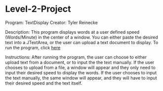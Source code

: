 # Level-2-Project

Program: TextDisplay 
Creator: Tyler Reinecke

Description: This program displays words at a user defined speed (Words/Minute) in the center of a window. You can 
             either paste the desired text into a JTextArea, or the user can upload a text document to display. 
             To run the program, click 
<a href="https://github.com/rylr/Level-2-Project/blob/master/TextDisplay/TextDisplay.jar?raw=true">here</a>

Instructions: After running the program, the user can choose to either upload text from a document, or to input the
              the text manually. If the user chooses to upload from a file, a window will appear and they only need
              to input their desired speed to display the words. If the user chooses to input the text manually,
              the same window will appear, and they will have to input their desired speed and the text itself.

